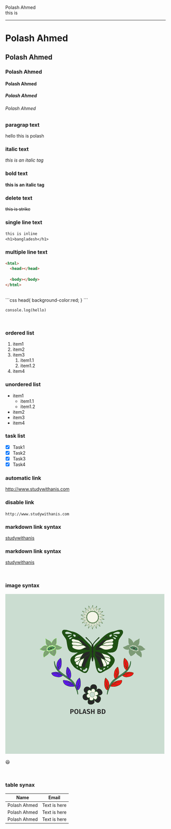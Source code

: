 <!-- markdown tutorial -->

Polash Ahmed  
this is

---

# Polash Ahmed

## Polash Ahmed

### Polash Ahmed

#### Polash Ahmed

##### Polash Ahmed

###### Polash Ahmed

### paragrap text

<p>hello this is polash</p>
 
 ### italic text
_this is an italic tag_

### bold text

**this is an italic tag**

### delete text

~~this is strike~~

### single line text

`this is inline`  
`<h1>bangladesh</h1>`

### multiple line text

```html
<html>
  <head></head>

  <body></body>
</html>
```

</br>
```css
head{
  background-color:red;
}
```

</br>

```javascrit
console.log(hello)
```

</br>

### ordered list

1. item1
2. item2
3. item3
   1. item1.1
   2. item1.2
4. item4

### unordered list

- item1
  - item1.1
  - item1.2
- item2
- item3
- item4

### task list

- [x] Task1
- [x] Task2
- [x] Task3
- [x] Task4

### automatic link

http://www.studywithanis.com

### disable link

`http://www.studywithanis.com`

### markdown link syntax

[studywithanis](http://www.studywithanis.com)

### markdown link syntax

[studywithanis][websitelink]

</br>

### image syntax

![butterfly](./images/butterfly.png)

😆
 
</br>  

### table synax  
|Name |Email |
|---- |----|
|Polash Ahmed|Text is here|
|Polash Ahmed|Text is here|
|Polash Ahmed|Text is here|


<!-- all link is here -->

[websitelink]: http://www.studywithanis.com
